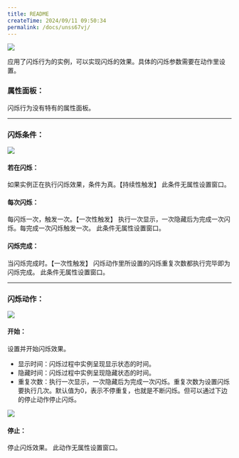 ```yaml
---
title: README
createTime: 2024/09/11 09:50:34
permalink: /docs/unss67vj/
---
```

![](564d7fe45855d.png)

应用了闪烁行为的实例，可以实现闪烁的效果。具体的闪烁参数需要在动作里设置。

### 属性面板：
闪烁行为没有特有的属性面板。

------------

### 闪烁条件：
![](563863d7d26cc.png)

#### 若在闪烁：
如果实例正在执行闪烁效果，条件为真。【持续性触发】
此条件无属性设置窗口。

#### 每次闪烁：
每闪烁一次，触发一次。【一次性触发】
执行一次显示，一次隐藏后为完成一次闪烁。每完成一次闪烁触发一次。
此条件无属性设置窗口。

#### 闪烁完成：
当闪烁完成时。【一次性触发】
闪烁动作里所设置的闪烁重复次数都执行完毕即为闪烁完成。
此条件无属性设置窗口。

------------

### 闪烁动作：
![](563705030df4a.png)
#### 开始：
设置并开始闪烁效果。
- 显示时间：闪烁过程中实例呈现显示状态的时间。
- 隐藏时间：闪烁过程中实例呈现隐藏状态的时间。
- 重复次数：执行一次显示，一次隐藏后为完成一次闪烁。重复次数为设置闪烁要执行几次。默认值为0，表示不停重复，也就是不断闪烁。但可以通过下边的停止动作停止闪烁。

![](5637050324eda.png)
#### 停止：
停止闪烁效果。
此动作无属性设置窗口。